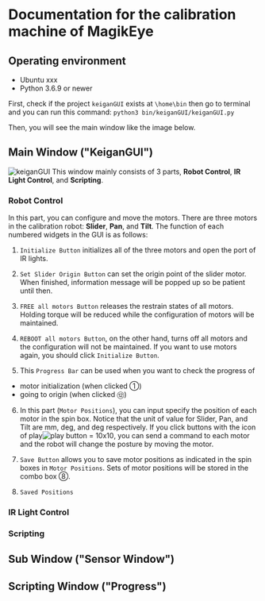 

# Documentation for the calibration machine of MagikEye

## Operating environment
- Ubuntu xxx
- Python 3.6.9 or newer

First, check if the project `keiganGUI` exists at 
`\home\bin`
then go to terminal and you can run this command:
`python3 bin/keiganGUI/keiganGUI.py`

Then, you will see the main window like the image below.

## Main Window ("KeiganGUI")
![keiganGUI](https://github.com/NarinOka/keiganGUI/blob/master/GUI_snapshots/keiganGUI_window_documentation.png)
This window mainly consists of 3 parts, **Robot Control**, **IR Light Control**, and **Scripting**.
### Robot Control
In this part, you can configure and move the motors. There are three motors in the calibration robot: **Slider**, **Pan**, and **Tilt**. 
The function of each numbered widgets in the GUI is as follows: 

1. `Initialize Button` initializes all of the three motors and open the port of IR lights. 

2. `Set Slider Origin Button` can set the origin point of the slider motor. When finished, information message will be popped up so be patient until then.

3. `FREE all motors Button` releases the restrain states of all motors. Holding torque will be reduced while the configuration of motors will be maintained.

4. `REBOOT all motors Button`, on the other hand, turns off all motors and the configuration will not be maintained. If you want to use motors again, you should click `Initialize Button`.

5. This `Progress Bar` can be used when you want to check the progress of 
- motor initialization (when clicked ①)
- going to origin (when clicked ⑫)

6. In this part (`Motor Positions`), you can input specify the position of each motor in the spin box. Notice that the unit of value for Slider, Pan, and Tilt are mm, deg, and deg respectively. If you click buttons with the icon of play![play button = 10x10](https://github.com/NarinOka/keiganGUI/blob/master/GUI_icons/exec.png), you can send a command to each motor and the robot will change the posture by moving the motor. 

7. `Save Button` allows you to save motor positions as indicated in the spin boxes in `Motor Positions`. Sets of motor positions will be stored in the combo box ⑧.

8. `Saved Positions`



### IR Light Control


### Scripting


## Sub Window ("Sensor Window")

## Scripting Window ("Progress")
